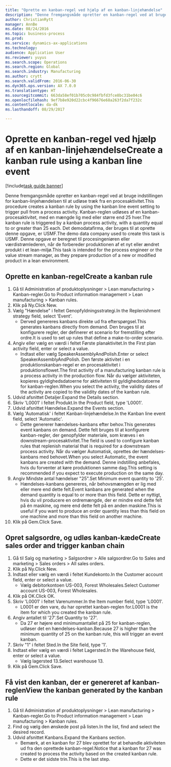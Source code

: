 ```yaml
--- 
title: "Oprette en kanban-regel ved hjælp af en kanban-linjehændelse"
description: "Denne fremgangsmåde opretter en kanban-regel ved at bruge indstillingen for kanban-linjehændelsen til at udløse træk fra en procesaktivitet."
author: ChristianRytt
manager: AnnBe
ms.date: 08/24/2016
ms.topic: business-process
ms.prod: 
ms.service: dynamics-ax-applications
ms.technology: 
audience: Application User
ms.reviewer: yuyus
ms.search.scope: Operations
ms.search.region: Global
ms.search.industry: Manufacturing
ms.author: crytt
ms.search.validFrom: 2016-06-30
ms.dyn365.ops.version: AX 7.0.0
ms.translationtype: HT
ms.sourcegitcommit: 663da58ef01b705c0c984fbfd3fce8bc31be04c6
ms.openlocfilehash: 9ef7b8e920d22cbc4f96676e68a263f2da7f232c
ms.contentlocale: da-dk
ms.lasthandoff: 08/29/2017

---
```

# <a name="create-a-kanban-rule-using-a-kanban-line-event"></a><span data-ttu-id="48ee8-103">Oprette en kanban-regel ved hjælp af en kanban-linjehændelse</span><span class="sxs-lookup"><span data-stu-id="48ee8-103">Create a kanban rule using a kanban line event</span></span>

[!include[task guide banner](../../includes/task-guide-banner.md)]

<span data-ttu-id="48ee8-104">Denne fremgangsmåde opretter en kanban-regel ved at bruge indstillingen for kanban-linjehændelsen til at udløse træk fra en procesaktivitet.</span><span class="sxs-lookup"><span data-stu-id="48ee8-104">This procedure creates a kanban rule by using the kanban line event setting to trigger pull from a process activity.</span></span> <span data-ttu-id="48ee8-105">Kanban-reglen udløses af en kanban-procesaktivitet, med en mængde lig med eller større end 25 hver.</span><span class="sxs-lookup"><span data-stu-id="48ee8-105">The kanban rule is triggered by a kanban process activity, with a quantity equal to or greater than 25 each.</span></span> <span data-ttu-id="48ee8-106">Det demodatafirma, der bruges til at oprette denne opgave, er USMF.</span><span class="sxs-lookup"><span data-stu-id="48ee8-106">The demo data company used to create this task is USMF.</span></span> <span data-ttu-id="48ee8-107">Denne opgave er beregnet til procesingeniøren eller værdistrømlederen, når de forbereder produktionen af et nyt eller ændret produkt i et lean-miljø.</span><span class="sxs-lookup"><span data-stu-id="48ee8-107">This task is intended for the process engineer or the value stream manager, as they prepare production of a new or modified product in a lean environment.</span></span>


## <a name="create-a-kanban-rule"></a><span data-ttu-id="48ee8-108">Oprette en kanban-regel</span><span class="sxs-lookup"><span data-stu-id="48ee8-108">Create a kanban rule</span></span>
1. <span data-ttu-id="48ee8-109">Gå til Administration af produktoplysninger > Lean manufacturing > Kanban-regler.</span><span class="sxs-lookup"><span data-stu-id="48ee8-109">Go to Product information management > Lean manufacturing > Kanban rules.</span></span>
2. <span data-ttu-id="48ee8-110">Klik på Ny.</span><span class="sxs-lookup"><span data-stu-id="48ee8-110">Click New.</span></span>
3. <span data-ttu-id="48ee8-111">Vælg "Hændelse" i feltet Genopfyldningsstrategi.</span><span class="sxs-lookup"><span data-stu-id="48ee8-111">In the Replenishment strategy field, select 'Event'.</span></span>
    * <span data-ttu-id="48ee8-112">Derved genereres kanbans direkte ud fra efterspørgsel.</span><span class="sxs-lookup"><span data-stu-id="48ee8-112">This generates kanbans directly from demand.</span></span> <span data-ttu-id="48ee8-113">Den bruges til at konfigurere regler, der definerer et scenario for fremstilling efter ordre.</span><span class="sxs-lookup"><span data-stu-id="48ee8-113">It is used to set up rules that define a make-to-order scenario.</span></span>  
4. <span data-ttu-id="48ee8-114">Angiv eller vælg en værdi i feltet Første planaktivitet.</span><span class="sxs-lookup"><span data-stu-id="48ee8-114">In the First plan activity field, enter or select a value.</span></span>
    * <span data-ttu-id="48ee8-115">Indtast eller vælg SpeakerAssemblyAndPolish.</span><span class="sxs-lookup"><span data-stu-id="48ee8-115">Enter or select SpeakerAssemblyAndPolish.</span></span> <span data-ttu-id="48ee8-116">Den første aktivitet i en produktionskanban-regel er en procesaktivitet i produktionsflowet.</span><span class="sxs-lookup"><span data-stu-id="48ee8-116">The first activity of a manufacturing kanban rule is a process activity in the production flow.</span></span> <span data-ttu-id="48ee8-117">Når du vælger aktiviteten, kopieres gyldighedsdatoerne for aktiviteten til gyldighedsdatoerne for kanban-reglen.</span><span class="sxs-lookup"><span data-stu-id="48ee8-117">When you select the activity, the validity dates of the activity are copied to the validity dates of the kanban rule.</span></span>  
5. <span data-ttu-id="48ee8-118">Udvid afsnittet Detaljer.</span><span class="sxs-lookup"><span data-stu-id="48ee8-118">Expand the Details section.</span></span>
6. <span data-ttu-id="48ee8-119">Skriv 'L0001' i feltet Produkt.</span><span class="sxs-lookup"><span data-stu-id="48ee8-119">In the Product field, type 'L0001'.</span></span>
7. <span data-ttu-id="48ee8-120">Udvid afsnittet Hændelse.</span><span class="sxs-lookup"><span data-stu-id="48ee8-120">Expand the Events section.</span></span>
8. <span data-ttu-id="48ee8-121">Vælg 'Automatisk' i feltet Kanban-linjehændelse.</span><span class="sxs-lookup"><span data-stu-id="48ee8-121">In the Kanban line event field, select 'Automatic'.</span></span>
    * <span data-ttu-id="48ee8-122">Dette genererer hændelses-kanbans efter behov.</span><span class="sxs-lookup"><span data-stu-id="48ee8-122">This generates event kanbans on demand.</span></span>  <span data-ttu-id="48ee8-123">Dette felt bruges til at konfigurere kanban-regler, der genopfylder materiale, som kræves i en downstream-procesaktivitet.</span><span class="sxs-lookup"><span data-stu-id="48ee8-123">The field is used to configure kanban rules that replenish material that is required for a downstream process activity.</span></span> <span data-ttu-id="48ee8-124">Når du vælger Automatisk, oprettes der hændelses-kanbans med behovet.</span><span class="sxs-lookup"><span data-stu-id="48ee8-124">When you select Automatic, the event kanbans are created with the demand.</span></span> <span data-ttu-id="48ee8-125">Denne indstilling anbefales, hvis du forventer at køre produktionen samme dag.</span><span class="sxs-lookup"><span data-stu-id="48ee8-125">This setting is recommended if you expect to execute production on the same day.</span></span>  
9. <span data-ttu-id="48ee8-126">Angiv Mindste antal hændelser "25".</span><span class="sxs-lookup"><span data-stu-id="48ee8-126">Set Minimum event quantity to '25'.</span></span>
    * <span data-ttu-id="48ee8-127">Hændelses-kanbans genereres, når behovsmængden er lig med eller mere end dette felt.</span><span class="sxs-lookup"><span data-stu-id="48ee8-127">Event kanbans are generated when the demand quantity is equal to or more than this field.</span></span> <span data-ttu-id="48ee8-128">Dette er nyttigt, hvis du vil producere en ordremængde, der er mindre end dette felt på én maskine, og mere end dette felt på en anden maskine.</span><span class="sxs-lookup"><span data-stu-id="48ee8-128">This is useful if you want to produce an order quantity less than this field on one machine and more than this field on another machine.</span></span>  
10. <span data-ttu-id="48ee8-129">Klik på Gem.</span><span class="sxs-lookup"><span data-stu-id="48ee8-129">Click Save.</span></span>

## <a name="create-sales-order-and-trigger-kanban-chain"></a><span data-ttu-id="48ee8-130">Opret salgsordre, og udløs kanban-kæde</span><span class="sxs-lookup"><span data-stu-id="48ee8-130">Create sales order and trigger kanban chain</span></span>
1. <span data-ttu-id="48ee8-131">Gå til Salg og marketing > Salgsordrer > Alle salgsordrer.</span><span class="sxs-lookup"><span data-stu-id="48ee8-131">Go to Sales and marketing > Sales orders > All sales orders.</span></span>
2. <span data-ttu-id="48ee8-132">Klik på Ny.</span><span class="sxs-lookup"><span data-stu-id="48ee8-132">Click New.</span></span>
3. <span data-ttu-id="48ee8-133">Indtast eller vælg en værdi i feltet Kundekonto.</span><span class="sxs-lookup"><span data-stu-id="48ee8-133">In the Customer account field, enter or select a value.</span></span>
    * <span data-ttu-id="48ee8-134">Vælg debitorkontoen US-003, Forest Wholesales.</span><span class="sxs-lookup"><span data-stu-id="48ee8-134">Select Customer account US-003, Forest Wholesales.</span></span>  
4. <span data-ttu-id="48ee8-135">Klik på OK.</span><span class="sxs-lookup"><span data-stu-id="48ee8-135">Click OK.</span></span>
5. <span data-ttu-id="48ee8-136">Skriv 'L0001' i feltet Varenummer.</span><span class="sxs-lookup"><span data-stu-id="48ee8-136">In the Item number field, type 'L0001'.</span></span>
    * <span data-ttu-id="48ee8-137">L0001 er den vare, du har oprettet kanban-reglen for.</span><span class="sxs-lookup"><span data-stu-id="48ee8-137">L0001 is the item for which you created the kanban rule.</span></span>  
6. <span data-ttu-id="48ee8-138">Angiv antallet til '27'.</span><span class="sxs-lookup"><span data-stu-id="48ee8-138">Set Quantity to '27'.</span></span>
    * <span data-ttu-id="48ee8-139">Da 27 er højere end minimumantallet på 25 for kanban-reglen, udløser det en hændelses-kanban.</span><span class="sxs-lookup"><span data-stu-id="48ee8-139">Because 27 is higher than the minimum quantity of 25 on the kanban rule, this will trigger an event kanban.</span></span>  
7. <span data-ttu-id="48ee8-140">Skriv "1" i feltet Sted.</span><span class="sxs-lookup"><span data-stu-id="48ee8-140">In the Site field, type '1'.</span></span>
8. <span data-ttu-id="48ee8-141">Indtast eller vælg en værdi i feltet Lagersted.</span><span class="sxs-lookup"><span data-stu-id="48ee8-141">In the Warehouse field, enter or select a value.</span></span>
    * <span data-ttu-id="48ee8-142">Vælg lagersted 13.</span><span class="sxs-lookup"><span data-stu-id="48ee8-142">Select warehouse 13.</span></span>  
9. <span data-ttu-id="48ee8-143">Klik på Gem.</span><span class="sxs-lookup"><span data-stu-id="48ee8-143">Click Save.</span></span>

## <a name="view-the-kanban-generated-by-the-kanban-rule"></a><span data-ttu-id="48ee8-144">Få vist den kanban, der er genereret af kanban-reglen</span><span class="sxs-lookup"><span data-stu-id="48ee8-144">View the kanban generated by the kanban rule</span></span>
1. <span data-ttu-id="48ee8-145">Gå til Administration af produktoplysninger > Lean manufacturing > Kanban-regler.</span><span class="sxs-lookup"><span data-stu-id="48ee8-145">Go to Product information management > Lean manufacturing > Kanban rules.</span></span>
2. <span data-ttu-id="48ee8-146">Find og vælg den ønskede post på listen.</span><span class="sxs-lookup"><span data-stu-id="48ee8-146">In the list, find and select the desired record.</span></span>
3. <span data-ttu-id="48ee8-147">Udvid afsnittet Kanbans.</span><span class="sxs-lookup"><span data-stu-id="48ee8-147">Expand the Kanbans section.</span></span>
    * <span data-ttu-id="48ee8-148">Bemærk, at en kanban for 27 blev oprettet for at behandle aktiviteten ud fra den oprettede kanban-regel.</span><span class="sxs-lookup"><span data-stu-id="48ee8-148">Notice that a kanban for 27 was created to process the  activity based on the created kanban rule.</span></span>  
    * <span data-ttu-id="48ee8-149">Dette er det sidste trin.</span><span class="sxs-lookup"><span data-stu-id="48ee8-149">This is the last step.</span></span>  


